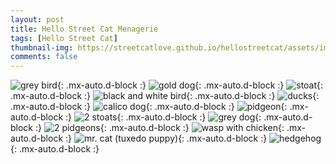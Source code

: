 ```yaml
---
layout: post
title: Hello Street Cat Menagerie
tags: [Hello Street Cat]
thumbnail-img: https://streetcatlove.github.io/hellostreetcat/assets/img/menagerie.png
comments: false
---
```


![grey bird](https://streetcatlove.github.io/hellostreetcat/assets/img/menagerie1.png){: .mx-auto.d-block :}
![gold dog](https://streetcatlove.github.io/hellostreetcat/assets/img/menagerie2.png){: .mx-auto.d-block :}
![stoat](https://streetcatlove.github.io/hellostreetcat/assets/img/menagerie3.png){: .mx-auto.d-block :}
![black and white bird](https://streetcatlove.github.io/hellostreetcat/assets/img/menagerie4.png){: .mx-auto.d-block :}
![ducks](https://streetcatlove.github.io/hellostreetcat/assets/img/menagerie5.png){: .mx-auto.d-block :}
![calico dog](https://streetcatlove.github.io/hellostreetcat/assets/img/menagerie6.png){: .mx-auto.d-block :}
![pidgeon](https://streetcatlove.github.io/hellostreetcat/assets/img/menagerie7.png){: .mx-auto.d-block :}
![2 stoats](https://streetcatlove.github.io/hellostreetcat/assets/img/menagerie8.png){: .mx-auto.d-block :}
![grey dog](https://streetcatlove.github.io/hellostreetcat/assets/img/menagerie9.png){: .mx-auto.d-block :}
![2 pidgeons](https://streetcatlove.github.io/hellostreetcat/assets/img/menagerie10.png){: .mx-auto.d-block :}
![wasp with chicken](https://streetcatlove.github.io/hellostreetcat/assets/img/menagerie11.png){: .mx-auto.d-block :}
![mr. cat (tuxedo puppy)](https://streetcatlove.github.io/hellostreetcat/assets/img/menagerie12.png){: .mx-auto.d-block :}
![hedgehog](https://streetcatlove.github.io/hellostreetcat/assets/img/menagerie13.png){: .mx-auto.d-block :}
